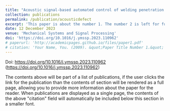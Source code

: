 ```yaml
---
title: "Acoustic signal-based automated control of welding penetration using digital twin technology"
collection: publications
permalink: /publication/acousticdefect
excerpt: 'This paper is about the number 1. The number 2 is left for future work.'
date: 12 December 2023
venue: 'Mechanical Systems and Signal Processing'
doi: 'https://doi.org/10.1016/j.ymssp.2023.110962'
# paperurl: 'http://academicpages.github.io/files/paper1.pdf'
# citation: 'Your Name, You. (2009). &quot;Paper Title Number 1.&quot; <i>Journal 1</i>. 1(1).'
---
```

Doi: https://doi.org/10.1016/j.ymssp.2023.110962 (https://doi.org/10.1016/j.ymssp.2023.110962)

The contents above will be part of a list of publications, if the user clicks the link for the publication than the contents of section will be rendered as a full page, allowing you to provide more information about the paper for the reader. When publications are displayed as a single page, the contents of the above "citation" field will automatically be included below this section in a smaller font.
